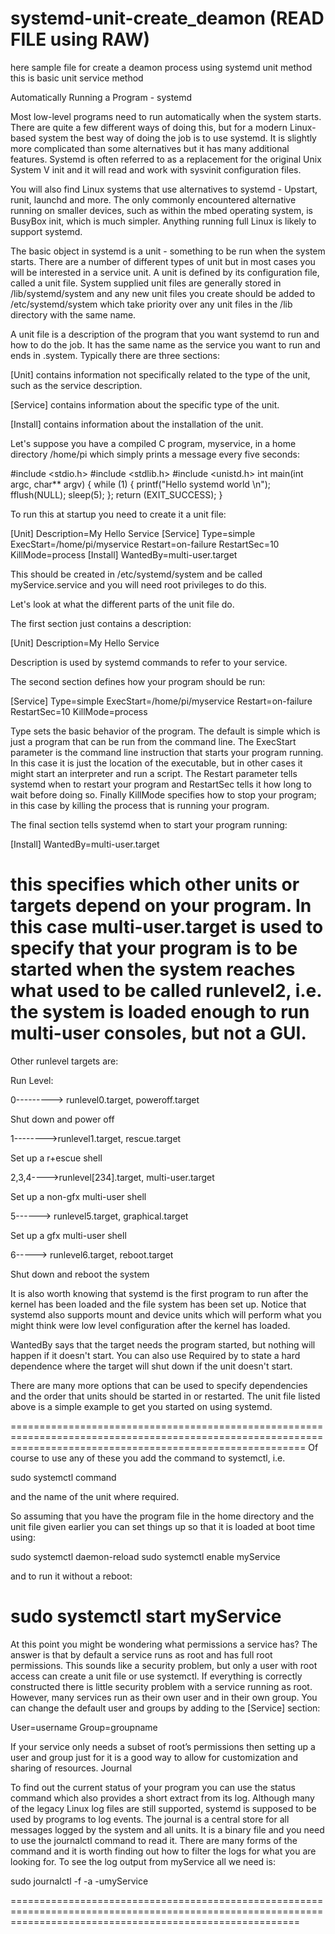 # systemd-unit-create_deamon (READ FILE using RAW)

here  sample file for  create a deamon process using systemd unit method
this is basic unit service method

Automatically Running a Program - systemd

Most low-level programs need to run automatically when the system starts. There are quite a few different ways of doing this, but for a modern Linux-based system the best way of doing the job is to use systemd. It is slightly more complicated than some alternatives but it has many additional features. Systemd is often referred to as a replacement for the original Unix System V init and it will read and work with sysvinit configuration files.

You will also find Linux systems that use alternatives to systemd - Upstart, runit, launchd and more. The only commonly encountered alternative running on smaller devices, such as within the mbed operating system, is BusyBox init, which is much simpler. Anything running full Linux is likely to support systemd.

The basic object in systemd is a unit - something to be run when the system starts. There are a number of different types of unit but in most cases you will be interested in a service unit. A unit is defined by its configuration file, called a unit file. System supplied unit files are generally stored in /lib/systemd/system and any new unit files you create should be added to /etc/systemd/system which take priority over any unit files in the /lib directory with the same name.

A unit file is a description of the program that you want systemd to run and how to do the job. It has the same name as the service you want to run and ends in .system. Typically there are three sections:

[Unit] contains information not specifically related to the type of
the unit, such as the service description.

[Service] contains information about the specific type of the unit.

[Install] contains information about the installation of the unit.

Let's suppose you have a compiled C program, myservice, in a home directory /home/pi which simply prints a message every five seconds:

#include <stdio.h>
#include <stdlib.h>
#include <unistd.h>
int main(int argc, char** argv) {
    while (1) {
        printf("Hello systemd world \n");
        fflush(NULL);
        sleep(5);
    };
    return (EXIT_SUCCESS);
}

To run this at startup you need to create it a unit file:

[Unit]
Description=My Hello Service
[Service]
Type=simple
ExecStart=/home/pi/myservice
Restart=on-failure
RestartSec=10
KillMode=process
[Install]
WantedBy=multi-user.target

This should be created in /etc/systemd/system and be called myService.service and you will need root privileges to do this.

Let's look at what the different parts of the unit file do.

The first section just contains a description:

[Unit]
Description=My Hello Service

Description is used by systemd commands to refer to your service.

The second section defines how your program should be run:

[Service]
Type=simple
ExecStart=/home/pi/myservice
Restart=on-failure
RestartSec=10
KillMode=process

Type sets the basic behavior of the program. The default is simple which is just a program that can be run from the command line. The ExecStart parameter is the command line instruction that starts your program running. In this case it is just the location of the executable, but in other cases it might start an interpreter and run a script. The Restart parameter tells systemd when to restart your program and RestartSec tells it how long to wait before doing so. Finally KillMode specifies how to stop your program; in this case by killing the process that is running your program.

The final section tells systemd when to start your program running:

[Install]
WantedBy=multi-user.target

this specifies which other units or targets depend on your program. In this case multi-user.target is used to specify that your program is to be started when the system reaches what used to be called runlevel2, i.e. the system is loaded enough to run multi-user consoles, but not a GUI.
===========================================================================================================================================================
Other runlevel targets are:

Run Level:

0---------> runlevel0.target, poweroff.target

Shut down and power off

1-------->runlevel1.target, rescue.target
	
Set up a r+escue shell

2,3,4---->runlevel[234].target, multi-user.target
	
Set up a non-gfx multi-user shell

5------>  runlevel5.target, graphical.target
	
Set up a gfx multi-user shell

6----->   runlevel6.target, reboot.target
	
Shut down and reboot the system


It is also worth knowing that systemd is the first program to run after the kernel has been loaded and the file system has been set up. Notice that systemd also supports mount and device units which will perform what you might think were low level configuration after the kernel has loaded.

WantedBy says that the target needs the program started, but nothing will happen if it doesn't start. You can also use Required by to state a hard dependence where the target will shut down if the unit doesn't start.

There are many more options that can be used to specify dependencies and the order that units should be started in or restarted. The unit file listed above is a simple example to get you started on using systemd.

===============================================================================================================================================================
Of course to use any of these you add the command to systemctl, i.e.

sudo systemctl command

and the name of the unit where required.

So assuming that you have the program file in the home directory and the unit file given earlier you can set things up so that it is loaded at boot time using:

sudo systemctl daemon-reload
sudo systemctl enable myService

and to run it without a reboot:

sudo systemctl start myService
===========================================================================================================================================================
At this point you might be wondering what permissions a service has?
The answer is that by default a service runs as root and has full root permissions. This sounds like a security problem, but only a user with root access can create a unit file or use systemctl. If everything is correctly constructed there is little security problem with a service running as root. However, many services run as their own user and in their own group. You can change the default user and groups by adding to the [Service] section:

User=username
Group=groupname

If your service only needs a subset of root’s permissions then setting up a user and group just for it is a good way to allow for customization and sharing of resources.
Journal

To find out the current status of your program you can use the status command which also provides a short extract from its log. Although many of the legacy Linux log files are still supported, systemd is supposed to be used by programs to log events. The journal is a central store for all messages logged by the system and all units. It is a binary file and you need to use the journalctl command to read it. There are many forms of the command and it is worth finding out how to filter the logs for what you are looking for. To see the log output from myService all we need is:

sudo journalctl -f -a -umyService

==============================================================================================================================================================
